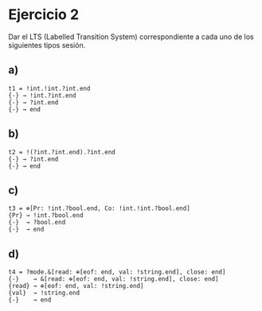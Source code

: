 # Ejercicio 2

Dar el LTS (Labelled Transition System) correspondiente a cada uno de los siguientes tipos sesión.

## a)

```
t1 = !int.!int.?int.end
{-} → !int.?int.end
{-} → ?int.end
{-} → end
```

## b)

```
t2 = !(?int.?int.end).?int.end
{-} → ?int.end
{-} → end
```

## c)

```
t3 = ⊕[Pr: !int.?bool.end, Co: !int.!int.?bool.end]
{Pr} → !int.?bool.end
{-}  → ?bool.end
{-}  → end
```

## d)

```
t4 = ?mode.&[read: ⊕[eof: end, val: !string.end], close: end]
{-}    → &[read: ⊕[eof: end, val: !string.end], close: end]
{read} → ⊕[eof: end, val: !string.end]
{val}  → !string.end
{-}    → end
```
